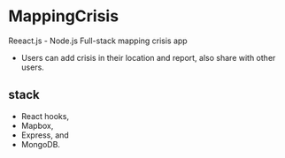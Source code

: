 ﻿# MappingCrisis




Reeact.js - Node.js Full-stack mapping crisis app 

- Users can add crisis in their location and report, also share with other users.

## stack
- React hooks,
- Mapbox, 
- Express, 
and 
- MongoDB. 

